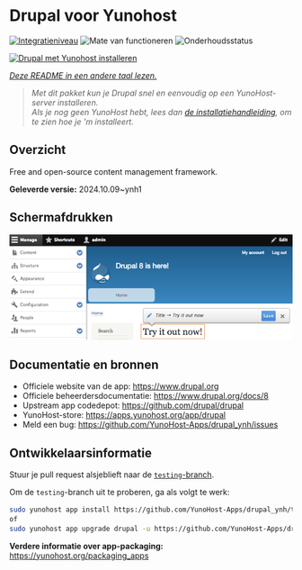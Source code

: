 <!--
NB: Deze README is automatisch gegenereerd door <https://github.com/YunoHost/apps/tree/master/tools/readme_generator>
Hij mag NIET handmatig aangepast worden.
-->

# Drupal voor Yunohost

[![Integratieniveau](https://dash.yunohost.org/integration/drupal.svg)](https://ci-apps.yunohost.org/ci/apps/drupal/) ![Mate van functioneren](https://ci-apps.yunohost.org/ci/badges/drupal.status.svg) ![Onderhoudsstatus](https://ci-apps.yunohost.org/ci/badges/drupal.maintain.svg)

[![Drupal met Yunohost installeren](https://install-app.yunohost.org/install-with-yunohost.svg)](https://install-app.yunohost.org/?app=drupal)

*[Deze README in een andere taal lezen.](./ALL_README.md)*

> *Met dit pakket kun je Drupal snel en eenvoudig op een YunoHost-server installeren.*  
> *Als je nog geen YunoHost hebt, lees dan [de installatiehandleiding](https://yunohost.org/install), om te zien hoe je 'm installeert.*

## Overzicht

Free and open-source content management framework.

**Geleverde versie:** 2024.10.09~ynh1

## Schermafdrukken

![Schermafdrukken van Drupal](./doc/screenshots/screenshot.png)

## Documentatie en bronnen

- Officiele website van de app: <https://www.drupal.org>
- Officiele beheerdersdocumentatie: <https://www.drupal.org/docs/8>
- Upstream app codedepot: <https://github.com/drupal/drupal>
- YunoHost-store: <https://apps.yunohost.org/app/drupal>
- Meld een bug: <https://github.com/YunoHost-Apps/drupal_ynh/issues>

## Ontwikkelaarsinformatie

Stuur je pull request alsjeblieft naar de [`testing`-branch](https://github.com/YunoHost-Apps/drupal_ynh/tree/testing).

Om de `testing`-branch uit te proberen, ga als volgt te werk:

```bash
sudo yunohost app install https://github.com/YunoHost-Apps/drupal_ynh/tree/testing --debug
of
sudo yunohost app upgrade drupal -u https://github.com/YunoHost-Apps/drupal_ynh/tree/testing --debug
```

**Verdere informatie over app-packaging:** <https://yunohost.org/packaging_apps>
